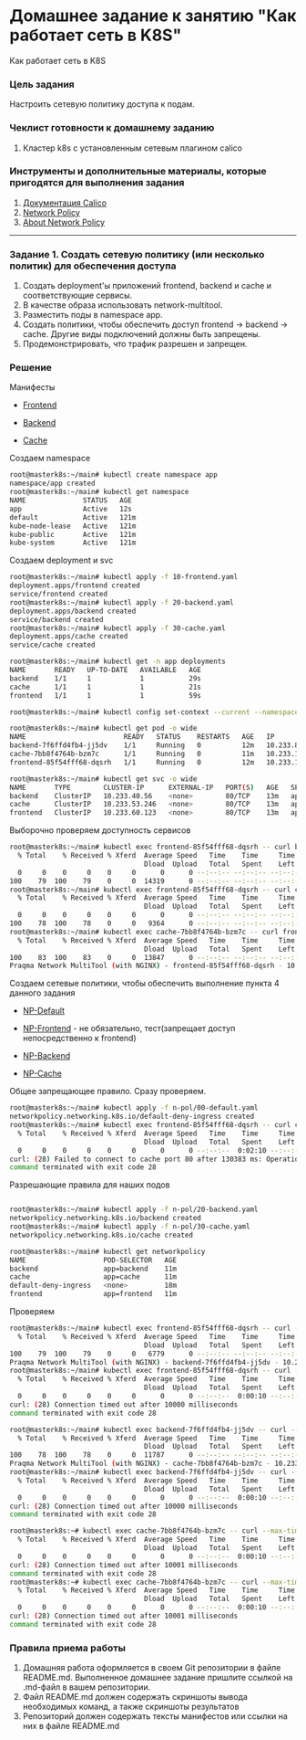 # Домашнее задание к занятию "Как работает сеть в K8S" 
Как работает сеть в K8S

### Цель задания

Настроить сетевую политику доступа к подам.

### Чеклист готовности к домашнему заданию

1. Кластер k8s с установленным сетевым плагином calico

### Инструменты и дополнительные материалы, которые пригодятся для выполнения задания

1. [Документация Calico](https://www.tigera.io/project-calico/)
2. [Network Policy](https://kubernetes.io/docs/concepts/services-networking/network-policies/)
3. [About Network Policy](https://docs.projectcalico.org/about/about-network-policy)

-----

### Задание 1. Создать сетевую политику (или несколько политик) для обеспечения доступа

1. Создать deployment'ы приложений frontend, backend и cache и соответствующие сервисы.
2. В качестве образа использовать network-multitool.
3. Разместить поды в namespace app.
4. Создать политики, чтобы обеспечить доступ frontend -> backend -> cache. Другие виды подключений должны быть запрещены.
5. Продемонстрировать, что трафик разрешен и запрещен.

### Решение

Манифесты
 - [Frontend](file/main/10-frontend.yaml)
 
 - [Backend](file/main/20-backend.yaml)

 - [Cache](file/main/30-cache.yaml)

Создаем namespace
```bash
root@masterk8s:~/main# kubectl create namespace app
namespace/app created
root@masterk8s:~/main# kubectl get namespace
NAME              STATUS   AGE
app               Active   12s
default           Active   121m
kube-node-lease   Active   121m
kube-public       Active   121m
kube-system       Active   121m
```

Создаем deployment и svc
```bash
root@masterk8s:~/main# kubectl apply -f 10-frontend.yaml 
deployment.apps/frontend created
service/frontend created
root@masterk8s:~/main# kubectl apply -f 20-backend.yaml 
deployment.apps/backend created
service/backend created
root@masterk8s:~/main# kubectl apply -f 30-cache.yaml 
deployment.apps/cache created
service/cache created

root@masterk8s:~/main# kubectl get -n app deployments
NAME       READY   UP-TO-DATE   AVAILABLE   AGE
backend    1/1     1            1           29s
cache      1/1     1            1           21s
frontend   1/1     1            1           59s

root@masterk8s:~/main# kubectl config set-context --current --namespace=app

root@masterk8s:~/main# kubectl get pod -o wide
NAME                        READY   STATUS    RESTARTS   AGE   IP               NODE      NOMINATED NODE   READINESS GATES
backend-7f6ffd4fb4-jj5dv    1/1     Running   0          12m   10.233.83.2      worker3   <none>           <none>         
cache-7bb8f4764b-bzm7c      1/1     Running   0          11m   10.233.125.2     worker2   <none>           <none>         
frontend-85f54fff68-dqsrh   1/1     Running   0          12m   10.233.105.129   worker1   <none>           <none>

root@masterk8s:~/main# kubectl get svc -o wide
NAME       TYPE        CLUSTER-IP      EXTERNAL-IP   PORT(S)   AGE   SELECTOR    
backend    ClusterIP   10.233.40.56    <none>        80/TCP    13m   app=backend 
cache      ClusterIP   10.233.53.246   <none>        80/TCP    13m   app=cache   
frontend   ClusterIP   10.233.60.123   <none>        80/TCP    13m   app=frontend
```

Выборочно проверяем доступность сервисов

```bash
root@masterk8s:~/main# kubectl exec frontend-85f54fff68-dqsrh -- curl backend
  % Total    % Received % Xferd  Average Speed   Time    Time     Time  Current
                                 Dload  Upload   Total   Spent    Left  Speed  
  0     0    0     0    0     0      0      0 --:--:-- --:--:-- --:--:--     0Praqma Network MultiTool (with NGINX) - backend-7f6ffd4fb4-jj5dv - 10.233.83.2
100    79  100    79    0     0  14319      0 --:--:-- --:--:-- --:--:-- 15800                                                                              
root@masterk8s:~/main# kubectl exec frontend-85f54fff68-dqsrh -- curl cache
  % Total    % Received % Xferd  Average Speed   Time    Time     Time  Current
                                 Dload  Upload   Total   Spent    Left  Speed
  0     0    0     0    0     0      0      0 --:--:-- --:--:-- --:--:--     0Praqma Network MultiTool (with NGINX) - cache-7bb8f4764b-bzm7c - 10.233.125.2
100    78  100    78    0     0   9364      0 --:--:-- --:--:-- --:--:--  9750
root@masterk8s:~/main# kubectl exec cache-7bb8f4764b-bzm7c -- curl frontend
  % Total    % Received % Xferd  Average Speed   Time    Time     Time  Current
                                 Dload  Upload   Total   Spent    Left  Speed
100    83  100    83    0     0  13847      0 --:--:-- --:--:-- --:--:-- 16600
Praqma Network MultiTool (with NGINX) - frontend-85f54fff68-dqsrh - 10.233.105.129
```

Создаем сетевые политики, чтобы обеспечить выполнение пункта 4 данного задания
 - [NP-Default](file/network-policy/00-default.yaml)

 - [NP-Frontend](file/network-policy/10-frontend.yaml) - не обязательно, тест(запрещает доступ непосредственно к frontend)
 
 - [NP-Backend](file/network-policy/20-backend.yaml)
 
 - [NP-Cache](file/network-policy/30-cache.yaml)

Общее запрещающее правило. Сразу проверяем.
```bash
root@masterk8s:~/main# kubectl apply -f n-pol/00-default.yaml 
networkpolicy.networking.k8s.io/default-deny-ingress created
root@masterk8s:~/main# kubectl exec frontend-85f54fff68-dqsrh -- curl cache
  % Total    % Received % Xferd  Average Speed   Time    Time     Time  Current
                                 Dload  Upload   Total   Spent    Left  Speed
  0     0    0     0    0     0      0      0 --:--:--  0:02:10 --:--:--     0
curl: (28) Failed to connect to cache port 80 after 130383 ms: Operation timed out
command terminated with exit code 28

```

Разрешающие правила для наших подов

```bash

root@masterk8s:~/main# kubectl apply -f n-pol/20-backend.yaml 
networkpolicy.networking.k8s.io/backend created
root@masterk8s:~/main# kubectl apply -f n-pol/30-cache.yaml 
networkpolicy.networking.k8s.io/cache created

root@masterk8s:~/main# kubectl get networkpolicy
NAME                   POD-SELECTOR   AGE
backend                app=backend    11m
cache                  app=cache      11m
default-deny-ingress   <none>         18m
frontend               app=frontend   11m
```

Проверяем 

```bash
root@masterk8s:~/main# kubectl exec frontend-85f54fff68-dqsrh -- curl --max-time 10 backend
  % Total    % Received % Xferd  Average Speed   Time    Time     Time  Current
                                 Dload  Upload   Total   Spent    Left  Speed
100    79  100    79    0     0   6779      0 --:--:-- --:--:-- --:--:--  7181
Praqma Network MultiTool (with NGINX) - backend-7f6ffd4fb4-jj5dv - 10.233.83.2
root@masterk8s:~/main# kubectl exec frontend-85f54fff68-dqsrh -- curl --max-time 10 cache
  % Total    % Received % Xferd  Average Speed   Time    Time     Time  Current
                                 Dload  Upload   Total   Spent    Left  Speed
  0     0    0     0    0     0      0      0 --:--:--  0:00:10 --:--:--     0
curl: (28) Connection timed out after 10000 milliseconds
command terminated with exit code 28

root@masterk8s:~/main# kubectl exec backend-7f6ffd4fb4-jj5dv -- curl --max-time 10 cache
  % Total    % Received % Xferd  Average Speed   Time    Time     Time  Current
                                 Dload  Upload   Total   Spent    Left  Speed
100    78  100    78    0     0  11787      0 --:--:-- --:--:-- --:--:-- 13000
Praqma Network MultiTool (with NGINX) - cache-7bb8f4764b-bzm7c - 10.233.125.2
root@masterk8s:~/main# kubectl exec backend-7f6ffd4fb4-jj5dv -- curl --max-time 10 frontend
  % Total    % Received % Xferd  Average Speed   Time    Time     Time  Current
                                 Dload  Upload   Total   Spent    Left  Speed
  0     0    0     0    0     0      0      0 --:--:--  0:00:10 --:--:--     0
curl: (28) Connection timed out after 10000 milliseconds
command terminated with exit code 28

root@masterk8s:~# kubectl exec cache-7bb8f4764b-bzm7c -- curl --max-time 10 frontend
  % Total    % Received % Xferd  Average Speed   Time    Time     Time  Current
                                 Dload  Upload   Total   Spent    Left  Speed
  0     0    0     0    0     0      0      0 --:--:--  0:00:10 --:--:--     0
curl: (28) Connection timed out after 10001 milliseconds
command terminated with exit code 28
root@masterk8s:~# kubectl exec cache-7bb8f4764b-bzm7c -- curl --max-time 10 backend
  % Total    % Received % Xferd  Average Speed   Time    Time     Time  Current
                                 Dload  Upload   Total   Spent    Left  Speed
  0     0    0     0    0     0      0      0 --:--:--  0:00:10 --:--:--     0
curl: (28) Connection timed out after 10001 milliseconds
command terminated with exit code 28
```
### Правила приема работы

1. Домашняя работа оформляется в своем Git репозитории в файле README.md. Выполненное домашнее задание пришлите ссылкой на .md-файл в вашем репозитории.
2. Файл README.md должен содержать скриншоты вывода необходимых команд, а также скриншоты результатов
3. Репозиторий должен содержать тексты манифестов или ссылки на них в файле README.md